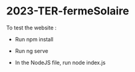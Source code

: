 # 2023-TER-fermeSolaire

To test the website : 

- Run npm install

- Run ng serve

- In the NodeJS file, run node index.js
